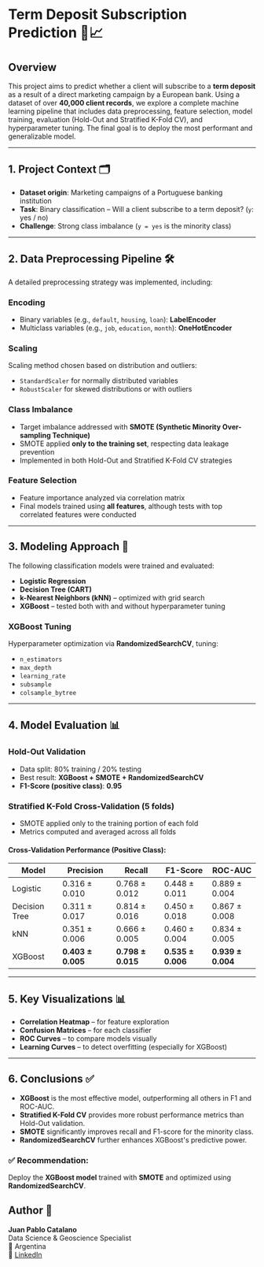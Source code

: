 # Term Deposit Subscription Prediction 💼📈

## Overview

This project aims to predict whether a client will subscribe to a **term deposit** as a result of a direct marketing campaign by a European bank. Using a dataset of over **40,000 client records**, we explore a complete machine learning pipeline that includes data preprocessing, feature selection, model training, evaluation (Hold-Out and Stratified K-Fold CV), and hyperparameter tuning. The final goal is to deploy the most performant and generalizable model.

---

## 1. Project Context 🗂️

- **Dataset origin**: Marketing campaigns of a Portuguese banking institution  
- **Task**: Binary classification – Will a client subscribe to a term deposit? (`y`: yes / no)  
- **Challenge**: Strong class imbalance (`y = yes` is the minority class)

---

## 2. Data Preprocessing Pipeline 🛠️

A detailed preprocessing strategy was implemented, including:

### Encoding
- Binary variables (e.g., `default`, `housing`, `loan`): **LabelEncoder**
- Multiclass variables (e.g., `job`, `education`, `month`): **OneHotEncoder**

### Scaling
Scaling method chosen based on distribution and outliers:
- `StandardScaler` for normally distributed variables
- `RobustScaler` for skewed distributions or with outliers

### Class Imbalance
- Target imbalance addressed with **SMOTE (Synthetic Minority Over-sampling Technique)**
- SMOTE applied **only to the training set**, respecting data leakage prevention
- Implemented in both Hold-Out and Stratified K-Fold CV strategies

### Feature Selection
- Feature importance analyzed via correlation matrix
- Final models trained using **all features**, although tests with top correlated features were conducted

---

## 3. Modeling Approach 🤖

The following classification models were trained and evaluated:

- **Logistic Regression**
- **Decision Tree (CART)**
- **k-Nearest Neighbors (kNN)** – optimized with grid search
- **XGBoost** – tested both with and without hyperparameter tuning

### XGBoost Tuning
Hyperparameter optimization via **RandomizedSearchCV**, tuning:
- `n_estimators`
- `max_depth`
- `learning_rate`
- `subsample`
- `colsample_bytree`

---

## 4. Model Evaluation 📊

### Hold-Out Validation

- Data split: 80% training / 20% testing  
- Best result: **XGBoost + SMOTE + RandomizedSearchCV**  
- **F1-Score (positive class)**: **0.95**

### Stratified K-Fold Cross-Validation (5 folds)

- SMOTE applied only to the training portion of each fold  
- Metrics computed and averaged across all folds  

#### Cross-Validation Performance (Positive Class):

| Model           | Precision     | Recall        | F1-Score      | ROC-AUC       |
|----------------|---------------|---------------|---------------|---------------|
| Logistic        | 0.316 ± 0.010 | 0.768 ± 0.012 | 0.448 ± 0.011 | 0.889 ± 0.004 |
| Decision Tree   | 0.311 ± 0.017 | 0.814 ± 0.016 | 0.450 ± 0.018 | 0.867 ± 0.008 |
| kNN             | 0.351 ± 0.006 | 0.666 ± 0.005 | 0.460 ± 0.004 | 0.834 ± 0.005 |
| XGBoost         | **0.403 ± 0.005** | **0.798 ± 0.015** | **0.535 ± 0.006** | **0.939 ± 0.004** |

---

## 5. Key Visualizations 📊

- **Correlation Heatmap** – for feature exploration
- **Confusion Matrices** – for each classifier
- **ROC Curves** – to compare models visually
- **Learning Curves** – to detect overfitting (especially for XGBoost)

---

## 6. Conclusions ✅

- **XGBoost** is the most effective model, outperforming all others in F1 and ROC-AUC.
- **Stratified K-Fold CV** provides more robust performance metrics than Hold-Out validation.
- **SMOTE** significantly improves recall and F1-score for the minority class.
- **RandomizedSearchCV** further enhances XGBoost's predictive power.

### ✅ Recommendation:

Deploy the **XGBoost model** trained with **SMOTE** and optimized using **RandomizedSearchCV**.

## Author 👤

**Juan Pablo Catalano**  
Data Science & Geoscience Specialist  
📍 Argentina  
🔗 [LinkedIn](https://www.linkedin.com/in/juancatalano)  

